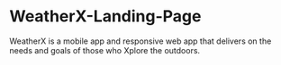 # WeatherX-Landing-Page
WeatherX is a mobile app and responsive web app that delivers on the needs and goals of those who Xplore the outdoors.

